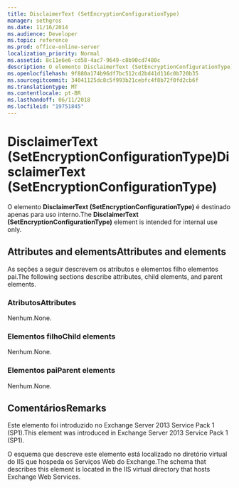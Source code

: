 ```yaml
---
title: DisclaimerText (SetEncryptionConfigurationType)
manager: sethgros
ms.date: 11/16/2014
ms.audience: Developer
ms.topic: reference
ms.prod: office-online-server
localization_priority: Normal
ms.assetid: 8c11e6e6-cd58-4ac7-9649-c8b90cd7480c
description: O elemento DisclaimerText (SetEncryptionConfigurationType) é destinado apenas para uso interno.
ms.openlocfilehash: 9f880a174b96df7bc512cd2bd41d116c0b720b35
ms.sourcegitcommit: 34041125dc8c5f993b21cebfc4f8b72f0fd2cb6f
ms.translationtype: MT
ms.contentlocale: pt-BR
ms.lasthandoff: 06/11/2018
ms.locfileid: "19751845"
---
```

# <a name="disclaimertext-setencryptionconfigurationtype"></a><span data-ttu-id="6181a-103">DisclaimerText (SetEncryptionConfigurationType)</span><span class="sxs-lookup"><span data-stu-id="6181a-103">DisclaimerText (SetEncryptionConfigurationType)</span></span>

<span data-ttu-id="6181a-104">O elemento **DisclaimerText (SetEncryptionConfigurationType)** é destinado apenas para uso interno.</span><span class="sxs-lookup"><span data-stu-id="6181a-104">The **DisclaimerText (SetEncryptionConfigurationType)** element is intended for internal use only.</span></span> 

## <a name="attributes-and-elements"></a><span data-ttu-id="6181a-105">Attributes and elements</span><span class="sxs-lookup"><span data-stu-id="6181a-105">Attributes and elements</span></span>

<span data-ttu-id="6181a-106">As seções a seguir descrevem os atributos e elementos filho elementos pai.</span><span class="sxs-lookup"><span data-stu-id="6181a-106">The following sections describe attributes, child elements, and parent elements.</span></span>
  
### <a name="attributes"></a><span data-ttu-id="6181a-107">Atributos</span><span class="sxs-lookup"><span data-stu-id="6181a-107">Attributes</span></span>

<span data-ttu-id="6181a-108">Nenhum.</span><span class="sxs-lookup"><span data-stu-id="6181a-108">None.</span></span>
  
### <a name="child-elements"></a><span data-ttu-id="6181a-109">Elementos filho</span><span class="sxs-lookup"><span data-stu-id="6181a-109">Child elements</span></span>

<span data-ttu-id="6181a-110">Nenhum.</span><span class="sxs-lookup"><span data-stu-id="6181a-110">None.</span></span>
  
### <a name="parent-elements"></a><span data-ttu-id="6181a-111">Elementos pai</span><span class="sxs-lookup"><span data-stu-id="6181a-111">Parent elements</span></span>

<span data-ttu-id="6181a-112">Nenhum.</span><span class="sxs-lookup"><span data-stu-id="6181a-112">None.</span></span>
  
## <a name="remarks"></a><span data-ttu-id="6181a-113">Comentários</span><span class="sxs-lookup"><span data-stu-id="6181a-113">Remarks</span></span>

<span data-ttu-id="6181a-114">Este elemento foi introduzido no Exchange Server 2013 Service Pack 1 (SP1).</span><span class="sxs-lookup"><span data-stu-id="6181a-114">This element was introduced in Exchange Server 2013 Service Pack 1 (SP1).</span></span>
  
<span data-ttu-id="6181a-115">O esquema que descreve este elemento está localizado no diretório virtual do IIS que hospeda os Serviços Web do Exchange.</span><span class="sxs-lookup"><span data-stu-id="6181a-115">The schema that describes this element is located in the IIS virtual directory that hosts Exchange Web Services.</span></span>
  

